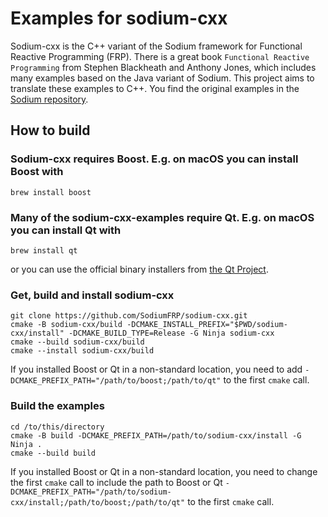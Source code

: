 # Examples for sodium-cxx

Sodium-cxx is the C++ variant of the Sodium framework for Functional Reactive Programming (FRP).
There is a great book `Functional Reactive Programming` from Stephen Blackheath and
Anthony Jones, which includes many examples based on the Java variant of Sodium.
This project aims to translate these examples to C++.
You find the original examples in the
[Sodium repository](https://github.com/SodiumFRP/sodium/tree/master/book).

## How to build

### Sodium-cxx requires Boost. E.g. on macOS you can install Boost with
```
brew install boost
```

### Many of the sodium-cxx-examples require Qt. E.g. on macOS you can install Qt with
```
brew install qt
```
or you can use the official binary installers from
[the Qt Project](https://download.qt.io/official_releases/qt).

### Get, build and install sodium-cxx
```
git clone https://github.com/SodiumFRP/sodium-cxx.git
cmake -B sodium-cxx/build -DCMAKE_INSTALL_PREFIX="$PWD/sodium-cxx/install" -DCMAKE_BUILD_TYPE=Release -G Ninja sodium-cxx
cmake --build sodium-cxx/build
cmake --install sodium-cxx/build
```
If you installed Boost or Qt in a non-standard location,
you need to add `-DCMAKE_PREFIX_PATH="/path/to/boost;/path/to/qt"` to the first `cmake` call.

### Build the examples

```
cd /to/this/directory
cmake -B build -DCMAKE_PREFIX_PATH=/path/to/sodium-cxx/install -G Ninja .
cmake --build build
```
If you installed Boost or Qt in a non-standard location, you need to change the first `cmake` call
to include the path to Boost or Qt
`-DCMAKE_PREFIX_PATH="/path/to/sodium-cxx/install;/path/to/boost;/path/to/qt"`
to the first `cmake` call.
